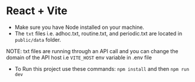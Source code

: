 # React + Vite

* Make sure you have Node installed on your machine.
* The `txt` files i.e. adhoc.txt, routine.txt, and periodic.txt are located in `public/data` folder.

NOTE: txt files are running through an API call and you can change the domain of the API host i.e `VITE_HOST` env variable in .env file



* To Run this project use these commands: `npm install` and then `npm run dev`
